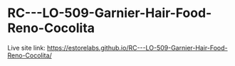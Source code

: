 # RC---LO-509-Garnier-Hair-Food-Reno-Cocolita

Live site link: https://estorelabs.github.io/RC---LO-509-Garnier-Hair-Food-Reno-Cocolita/
